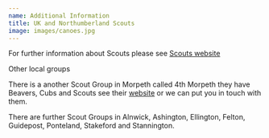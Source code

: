 ```yaml
---
name: Additional Information
title: UK and Northumberland Scouts
image: images/canoes.jpg
---
```

For further information about Scouts please see [Scouts website](https://www.scouts.org.uk)

Other local groups

There is a another Scout Group in Morpeth called 4th Morpeth they have Beavers, Cubs and Scouts see their [website](http://4thmorpethscouts.org.uk) or we can put you in touch with them.

There are further Scout Groups in Alnwick, Ashington, Ellington, Felton, Guidepost, Ponteland, Stakeford and Stannington.